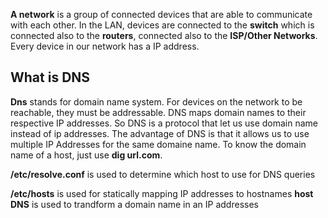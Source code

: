 **A network** is a group of connected devices that are able to communicate with each other.
In the LAN, devices are connected to the **switch** which is connected also to the **routers**, connected also to the **ISP/Other Networks**. Every device in our network has a IP address.

## What is DNS

**Dns** stands for domain name system. For devices on the network to be reachable, they must be addressable. DNS maps domain names to their respective IP addresses. So DNS is a protocol that let us use domain name instead of ip addresses. The advantage of DNS is that it allows us to use multiple IP Addresses for the same domaine name. To know the domain name of a host, just use **dig url.com**.  

**/etc/resolve.conf** is used to determine which host to use for DNS queries

**/etc/hosts** is used for statically mapping IP addresses to hostnames 
**host DNS** is used to trandform a domain name in an IP addresses  




